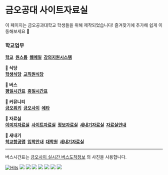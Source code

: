 # 금오공대 사이트자료실
이 페이지는 금오공과대학교 학생들을 위해 제작되었습니다! 즐겨찾기에 추가해 쉽게 이동해보세요 🌟

### 학교업무
**[학교](https://www.kumoh.ac.kr/)&nbsp;
[원스톱](https://onestop.kumoh.ac.kr/)&nbsp;
[웹메일](https://mail.kumoh.ac.kr/)&nbsp;
[강의지원시스템](http://elearning.kumoh.ac.kr/)**

**🍱 식당**  
**[학생식당](https://www.kumoh.ac.kr/ko/restaurant01.do)&nbsp;
[교직원식당](https://www.kumoh.ac.kr/ko/restaurant02.do)**

**🚌 버스**  
**[평일시간표](https://kumoh42.com/ExternalPage/bus/img/1.png)&nbsp;
[휴일시간표](https://kumoh42.com/ExternalPage/bus/img/2.png)**

**💬 커뮤니티**  
**[금오위키](https://wiki.kumoh42.com/)&nbsp;
[금오사이](https://kumoh42.com/)&nbsp;
[에타](https://kumoh.everytime.kr/)**

**📂 자료실**  
**[이미지자료실](https://github.com/Htmla69/Kumoh_In7/blob/main/Image.md)&nbsp;
[사이트자료실](https://github.com/Htmla69/Kumoh_In7/blob/main/Site.md)&nbsp;
[정보자료실](https://github.com/Htmla69/Kumoh_In7/blob/main/Information.md#%EA%B8%88%EC%98%A4%EA%B3%B5%EA%B3%BC%EB%8C%80%ED%95%99%EA%B5%90-%EC%A0%95%EB%B3%B4-%EC%9E%90%EB%A3%8C%EC%8B%A4)&nbsp;
[새내기자료실](https://github.com/Htmla69/Kumoh_In7/blob/main/Beginner.md)&nbsp;
[자료실안내](https://github.com/Htmla69/Kumoh_In7/blob/main/Readme.md)**

**🔰 새내기**  
**[학교항공맵](https://www.kumoh.ac.kr/vr02/tour.html)&nbsp;
[입학안내](https://iphak.kumoh.ac.kr/)&nbsp;
[대학원](https://cam.kumoh.ac.kr/cam/)&nbsp;
[새내기자료실](https://github.com/Htmla69/Kumoh_In7/blob/main/Beginner.md#%EA%B8%88%EC%98%A4%EA%B3%B5%EB%8C%80-%EC%83%88%EB%82%B4%EA%B8%B0-%EC%9E%90%EB%A3%8C%EC%8B%A4)**


---
버스시간표는 [금오사이 실시간 버스도착정보](https://kumoh42.com/bus) 의 사진을 사용합니다.

[![Hits](https://hits.seeyoufarm.com/api/count/incr/badge.svg?url=https%3A%2F%2Fgithub.com%2FHtmla69%2FKumoh_In7%2Fblob%2Fmain%2FSite.md&count_bg=%23FF1D1D&title_bg=%23000000&icon=atom.svg&icon_color=%23E7E7E7&title=%EC%9D%B4%EC%9A%A9%EC%9E%90%EC%88%98&edge_flat=true)](https://hits.seeyoufarm.com)
<img src="https://img.shields.io/badge/Vivaldi-EF3939?style=flat-square&logo=Vivaldi&logoColor=white"/>
<img src="https://img.shields.io/badge/Opera-FF1B2D?style=flat-square&logo=Opera&logoColor=white"/>
<img src="https://img.shields.io/badge/Firefox-FF7139?style=flat-square&logo=FirefoxBrowser&logoColor=white"/>
<img src="https://img.shields.io/badge/Edge-0078D7?style=flat-square&logo=MicrosoftEdge&logoColor=white"/>
<img src="https://img.shields.io/badge/Chrome-4285F4?style=flat-square&logo=GoogleChrome&logoColor=white"/>
<img src="https://img.shields.io/badge/Tor-7D4698?style=flat-square&logo=Torbrowser&logoColor=white"/>
<img src="https://img.shields.io/badge/Safari-000000?style=flat-square&logo=Safari&logoColor=white"/>
